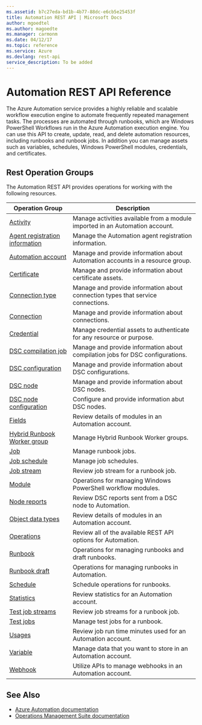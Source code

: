 ```yaml
---
ms.assetid: b7c27eda-bd1b-4b77-88dc-e6cb5e25453f
title: Automation REST API | Microsoft Docs
author: mgoedtel
ms.author: magoedte
ms.manager: carmonm
ms.date: 04/12/17
ms.topic: reference
ms.service: Azure
ms.devlang: rest-api
service_description: To be added
---
```


# Automation REST API Reference
The Azure Automation service provides a highly reliable and scalable workflow execution engine to automate frequently repeated management tasks. The processes are automated through runbooks, which are Windows PowerShell Workflows run in the Azure Automation execution engine. You can use this API to create, update, read, and delete automation resources, including runbooks and runbook jobs. In addition you can manage assets such as variables, schedules, Windows PowerShell modules, credentials, and certificates.

## Rest Operation Groups
The Automation REST API provides operations for working with the following resources.

|Operation Group | Description |
|----------------|-------------|
| [Activity](~/docs-ref-autogen/automation/activity.json) | Manage activities available from a module imported in an Automation account.|  
| [Agent registration information](~/docs-ref-autogen/automation/agentregistrationinformation.json) | Manage the Automation agent registration information.|  
|[Automation account](~/docs-ref-autogen/automation/automationaccount.json) | Manage and provide information about Automation accounts in a resource group.|  
| [Certificate](~/docs-ref-autogen/automation/certificate.json) | Manage and provide information about certificate assets.|  
| [Connection type](~/docs-ref-autogen/automation/connectiontype.json) | Manage and provide information about connection types that service connections.|  
| [Connection](~/docs-ref-autogen/automation/connection.json) | Manage and provide information about connections.|  
| [Credential](~/docs-ref-autogen/automation/credential.json) | Manage credential assets to authenticate for any resource or purpose.|  
| [DSC compilation job](~/docs-ref-autogen/automation/dsccompilationjob.json) | Manage and provide information about compilation jobs for DSC configurations.|  
| [DSC configuration](~/docs-ref-autogen/automation/dscconfiguration.json) | Manage and provide information about DSC configurations.|  
| [DSC node](~/docs-ref-autogen/automation/dscnode.json) | Manage and provide information about DSC nodes.|  
| [DSC node configuration](~/docs-ref-autogen/automation/dscnodeconfiguration.json) | Configure and provide information abut DSC nodes.|  
| [Fields](~/docs-ref-autogen/automation/fields.json) | Review details of modules in an Automation account.|  
| [Hybrid Runbook Worker group](~/docs-ref-autogen/automation/hybridrunbookworkergroup.json) | Manage Hybrid Runbook Worker groups.|  
| [Job](~/docs-ref-autogen/automation/job.json) |Manage runbook jobs.|  
| [Job schedule](~/docs-ref-autogen/automation/jobschedule.json) | Manage job schedules.|  
| [Job stream](~/docs-ref-autogen/automation/jobstream.json) | Review job stream for a runbook job. |  
| [Module](~/docs-ref-autogen/automation/module.json) | Operations for managing Windows PowerShell workflow modules.|  
| [Node reports](~/docs-ref-autogen/automation/nodereports.json) | Review DSC reports sent from a DSC node to Automation.|  
| [Object data types](~/docs-ref-autogen/automation/objectdatatypes.json) | Review details of modules in an Automation account.|  
| [Operations](~/docs-ref-autogen/automation/operations.json) | Review all of the available REST API options for Automation.|   
| [Runbook](~/docs-ref-autogen/automation/runbook.json) | Operations for managing runbooks and draft runbooks.|  
| [Runbook draft](~/docs-ref-autogen/automation/runbookdraft.json) | Operations for managing runbooks in Automation. |  
| [Schedule](~/docs-ref-autogen/automation/schedule.json) | Schedule operations for runbooks.|  
| [Statistics](~/docs-ref-autogen/automation/statistics.json) | Review statistics for an Automation account.|  
| [Test job streams](~/docs-ref-autogen/automation/testjobstreams.json) | Review job streams for a runbook job.|  
| [Test jobs](~/docs-ref-autogen/automation/testjobs.json) | Manage test jobs for a runbook.|  
| [Usages](~/docs-ref-autogen/automation/usages.json) | Review job run time minutes used for an Automation account.|  
| [Variable](~/docs-ref-autogen/automation/variable.json) | Manage data that you want to store in an Automation account.|  
| [Webhook](~/docs-ref-autogen/automation/webhook.json) | Utilize APIs to manage webhooks in an Automation account.|  

## See Also
* [Azure Automation documentation](https://docs.microsoft.com/azure/automation)
* [Operations Management Suite documentation](http://docs.microsoft.com/azure/operations-management-suite/operations-management-suite-overview)
